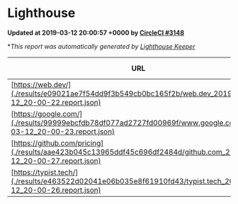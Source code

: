 
# Lighthouse

**Updated at 2019-03-12 20:00:57 +0000 by [CircleCI #3148](https://circleci.com/gh/ItinerisLtd/lighthouse-keeper-example/3148)**

**This report was automatically generated by [Lighthouse Keeper](https://github.com/itinerisltd/lighthouse-keeper)*

| URL | Performance | Accessibility | Best Practices | SEO | PWA | Updated At |
| --- | --- | --- | --- | --- | --- | --- |
| [https://web.dev/](./results/e09021ae7f54dd9f3b549cb0bc165f2b/web.dev_2019-03-12_20-00-22.report.json) | 0.94 | 0.93 | 1 | 0.87 | 1 | 2019-03-12T20:00:22.393Z |
| [https://google.com/](./results/99999ebcfdb78df077ad2727fd00969f/www.google.com_2019-03-12_20-00-23.report.json) | 0.94 | 0.71 | 0.93 | 0.8 | 0.58 | 2019-03-12T20:00:23.038Z |
| [https://github.com/pricing](./results/aae423b045c13965ddf45c696df2484d/github.com_2019-03-12_20-00-27.report.json) | 0.47 | 0.89 | 0.93 | 0.9 | 0.58 | 2019-03-12T20:00:27.102Z |
| [https://typist.tech/](./results/e463522d02041e06b035e8f61910fd43/typist.tech_2019-03-12_20-00-26.report.json) | 1 |  |  |  |  | 2019-03-12T20:00:26.563Z |
